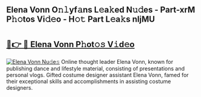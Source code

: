 ## Elena Vonn O𝚗𝚕yf𝚊ns L𝚎a𝚔ed N𝚞𝚍es - Part-xrM P𝚑𝚘tos Vi𝚍𝚎o - H𝚘𝚝 Part L𝚎a𝚔s nljMU

# <h2><a href="http://kf05vz.oniu.top/?m=Elena+Vonn">🔗👉 🔴 Elena Vonn P𝚑ot𝚘𝚜 V𝚒d𝚎o</a></h2>

[![Elena Vonn Nu𝚍e𝚜](https://i.imgur.com/0qMVB7G.gif)](http://kf05vz.oniu.top/?m=Elena+Vonn)
Online thought leader Elena Vonn, known for publishing dance and lifestyle material, consisting of presentations and personal vlogs. Gifted costume designer assistant Elena Vonn, famed for their exceptional skills and accomplishments in assisting costume designers.  
